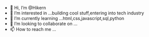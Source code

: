 - 👋 Hi, I’m @Hikern
- 👀 I’m interested in ...building cool stuff,entering into tech industry
- 🌱 I’m currently learning ...html,css,javascript,sql,python
- 💞️ I’m looking to collaborate on ...
- 📫 How to reach me ...

<!---
Hikern/Hikern is a ✨ special ✨ repository because its `README.md` (this file) appears on your GitHub profile.
You can click the Preview link to take a look at your changes.
--->
